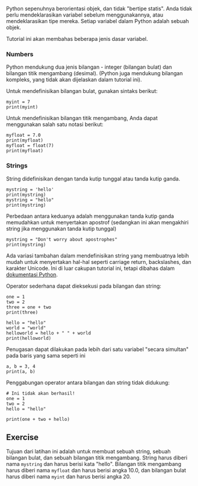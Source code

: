 Python sepenuhnya berorientasi objek, dan tidak "bertipe statis". Anda tidak perlu mendeklarasikan variabel sebelum menggunakannya, atau mendeklarasikan tipe mereka. Setiap variabel dalam Python adalah sebuah objek.

Tutorial ini akan membahas beberapa jenis dasar variabel.

### Numbers
Python mendukung dua jenis bilangan - integer (bilangan bulat) dan bilangan titik mengambang (desimal). (Python juga mendukung bilangan kompleks, yang tidak akan dijelaskan dalam tutorial ini).

Untuk mendefinisikan bilangan bulat, gunakan sintaks berikut:

    myint = 7
    print(myint)

Untuk mendefinisikan bilangan titik mengambang, Anda dapat menggunakan salah satu notasi berikut:

    myfloat = 7.0
    print(myfloat)
    myfloat = float(7)
    print(myfloat)

### Strings

String didefinisikan dengan tanda kutip tunggal atau tanda kutip ganda.

    mystring = 'hello'
    print(mystring)
    mystring = "hello"
    print(mystring)

Perbedaan antara keduanya adalah menggunakan tanda kutip ganda memudahkan untuk menyertakan apostrof (sedangkan ini akan mengakhiri string jika menggunakan tanda kutip tunggal)

    mystring = "Don't worry about apostrophes"
    print(mystring)

Ada variasi tambahan dalam mendefinisikan string yang membuatnya lebih mudah untuk menyertakan hal-hal seperti carriage return, backslashes, dan karakter Unicode. Ini di luar cakupan tutorial ini, tetapi dibahas dalam [dokumentasi Python](http://docs.python.org/tutorial/introduction.html#strings "Strings in Python Tutorial").

Operator sederhana dapat dieksekusi pada bilangan dan string:

    one = 1
    two = 2
    three = one + two
    print(three)

    hello = "hello"
    world = "world"
    helloworld = hello + " " + world
    print(helloworld)

Penugasan dapat dilakukan pada lebih dari satu variabel "secara simultan" pada baris yang sama seperti ini

    a, b = 3, 4
    print(a, b)

Penggabungan operator antara bilangan dan string tidak didukung:

    # Ini tidak akan berhasil!
    one = 1
    two = 2
    hello = "hello"
    
    print(one + two + hello)


Exercise
--------

Tujuan dari latihan ini adalah untuk membuat sebuah string, sebuah bilangan bulat, dan sebuah bilangan titik mengambang. String harus diberi nama `mystring` dan harus berisi kata "hello". Bilangan titik mengambang harus diberi nama `myfloat` dan harus berisi angka 10.0, dan bilangan bulat harus diberi nama `myint` dan harus berisi angka 20.